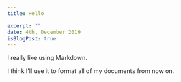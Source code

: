 ```yaml
---
title: Hello

excerpt: ""
date: 4th, December 2019
isBlogPost: true
---
```


I really like using Markdown.

I think I'll use it to format all of my documents from now on.